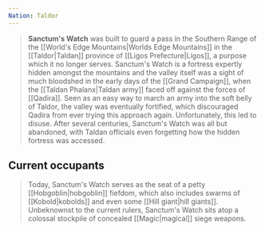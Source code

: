 ```yaml
---
Nation: Taldor
---
```


> **Sanctum's Watch** was built to guard a pass in the Southern Range of the [[World's Edge Mountains|Worlds Edge Mountains]] in the [[Taldor|Taldan]] province of [[Ligos Prefecture|Ligos]], a purpose which it no longer serves. Sanctum's Watch is a fortress expertly hidden amongst the mountains and the valley itself was a sight of much bloodshed in the early days of the [[Grand Campaign]], when the [[Taldan Phalanx|Taldan army]] faced off against the forces of [[Qadira]]. Seen as an easy way to march an army into the soft belly of Taldor, the valley was eventually fortified, which discouraged Qadira from ever trying this approach again. Unfortunately, this led to disuse. After several centuries, Sanctum's Watch was all but abandoned, with Taldan officials even forgetting how the hidden fortress was accessed. 


## Current occupants

> Today, Sanctum's Watch serves as the seat of a petty [[Hobgoblin|hobgoblin]] fiefdom, which also includes swarms of [[Kobold|kobolds]] and even some [[Hill giant|hill giants]]. Unbeknownst to the current rulers, Sanctum's Watch sits atop a colossal stockpile of concealed [[Magic|magical]] siege weapons.








